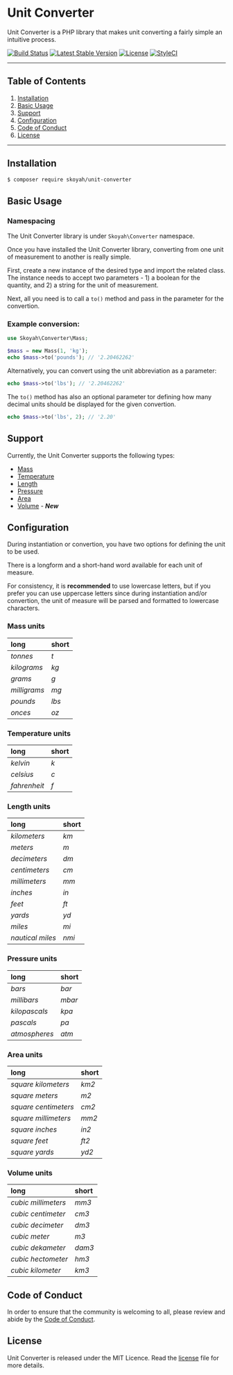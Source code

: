 # Unit Converter

Unit Converter is a PHP library that makes unit converting a fairly simple an intuitive process.

[![Build Status](https://travis-ci.org/skoyah/unit-converter.svg?branch=master)](https://travis-ci.org/skoyah/unit-converter)
[![Latest Stable Version](https://poser.pugx.org/skoyah/unit-converter/v/stable)](https://packagist.org/packages/skoyah/unit-converter)
[![License](https://poser.pugx.org/skoyah/unit-converter/license)](https://packagist.org/packages/skoyah/unit-converter)
[![StyleCI](https://github.styleci.io/repos/154382621/shield?branch=master)](https://github.styleci.io/repos/154382621)
___
## Table of Contents

1. [Installation](#installation)
2. [Basic Usage](#basic-usage)
3. [Support](#support)
4. [Configuration](#configuration)
5. [Code of Conduct](#code-of-conduct)
6. [License](#license)

___
## Installation
```bash
$ composer require skoyah/unit-converter
```

## Basic Usage
### Namespacing
The Unit Converter library is under ```Skoyah\Converter``` namespace.

Once you have installed the Unit Converter library, converting from one unit of measurement to another is really simple.

First, create a new instance of the desired type and import the related class.
The instance needs to accept two parameters -  1) a boolean for the quantity, and 2) a string for the unit of measurement.

Next, all you need is to call a ```to()``` method and pass in the parameter for the convertion.

### Example conversion:
```php
use Skoyah\Converter\Mass;

$mass = new Mass(1, 'kg');
echo $mass->to('pounds'); // '2.20462262'
```

Alternatively, you can convert using the unit abbreviation as a parameter:

```php
echo $mass->to('lbs'); // '2.20462262'
```

The ```to()``` method has also an optional parameter tor defining how many decimal units should be displayed for the given convertion.

```php
echo $mass->to('lbs', 2); // '2.20'
```

## Support
Currently, the Unit Converter supports the following types:

* [Mass](#mass-units)
* [Temperature](#temperature-units)
* [Length](#length-units)
* [Pressure](#pressure-units)
* [Area](#area-units)
* [Volume](#volume-units) - <em><strong>New</strong></em>


## Configuration
During instantiation or convertion, you have two options for defining the unit to be used.

There is a longform and a short-hand word available for each unit of measure.

For consistency, it is __recommended__ to use lowercase letters, but if you prefer you can use uppercase letters since during instantiation and/or convertion, the unit of measure will be parsed and formatted to lowercase characters.

### Mass units
| long       | short   |
| :--------- | :------ |
|*tonnes*    |     *t* |
|*kilograms* |     *kg*|
|*grams*     |      *g*|
|*milligrams*|     *mg*|
|*pounds*    |    *lbs*|
|*onces*     |     *oz*|

### Temperature units
| long       | short   |
| :--------- | :------ |
|*kelvin*    |      *k*|
|*celsius*   |      *c*|
|*fahrenheit*|      *f*|

### Length units
| long           | short   |
| :------------- | :------ |
|*kilometers*    |     *km*|
|*meters*        |      *m*|
|*decimeters*    |     *dm*|
|*centimeters*   |     *cm*|
|*millimeters*   |     *mm*|
|*inches*        |     *in*|
|*feet*          |     *ft*|
|*yards*         |     *yd*|
|*miles*         |     *mi*|
|*nautical miles*|    *nmi*|

### Pressure units
| long        | short   |
| :---------- | :------ |
|*bars*       |    *bar*|
|*millibars*  |   *mbar*|
|*kilopascals*|    *kpa*|
|*pascals*    |     *pa*|
|*atmospheres*|    *atm*|

### Area units
| long               | short   |
| :----------------  | :------ |
|*square kilometers* |    *km2*|
|*square meters*     |     *m2*|
|*square centimeters*|    *cm2*|
|*square millimeters*|    *mm2*|
|*square inches*     |    *in2*|
|*square feet*       |    *ft2*|
|*square yards*      |    *yd2*|

### Volume units
| long               | short   |
| :----------------  | :------ |
|*cubic millimeters* |    *mm3*|
|*cubic centimeter*  |    *cm3*|
|*cubic decimeter*   |    *dm3*|
|*cubic meter*       |     *m3*|
|*cubic dekameter*   |   *dam3*|
|*cubic hectometer*  |    *hm3*|
|*cubic kilometer*   |    *km3*|



## Code of Conduct
In order to ensure that the community is welcoming to all, please review and abide by the [Code of Conduct](https://github.com/skoyah/unit-converter/blob/master/CODE_OF_CONDUCT.md).

## License
Unit Converter is released under the MIT Licence. Read the [license](https://github.com/skoyah/unit-converter/blob/master/LICENSE.md) file for more details.
